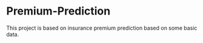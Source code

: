 # Premium-Prediction
This project is based on insurance premium prediction based on some basic data.
